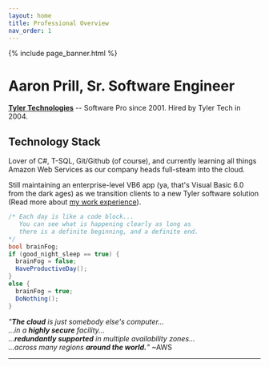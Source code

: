 ```yaml
---
layout: home
title: Professional Overview
nav_order: 1
---
```

{% include page_banner.html %}
# Aaron Prill, Sr. Software Engineer

**[Tyler Technologies](tylertech.com)** -- Software Pro since 2001. Hired by Tyler Tech in 2004.

## Technology Stack

Lover of C#, T-SQL, Git/Github (of course), and currently learning all things Amazon Web Services as our company heads full-steam into the cloud. 

Still maintaining an enterprise-level VB6 app (ya, that's Visual Basic 6.0 from the dark ages) as we transition clients to a new Tyler software solution (Read more about [my work experience](/work)).

```csharp
/* Each day is like a code block...
   You can see what is happening clearly as long as 
   there is a definite beginning, and a definite end.
*/
bool brainFog;
if (good_night_sleep == true) {
  brainFog = false;
  HaveProductiveDay();
}
else {
  brainFog = true;
  DoNothing();
}

```
_"**The cloud** is just somebody else's computer...<br> 
...in a **highly secure** facility...<br> 
   ...**redundantly supported** in multiple availability zones...<br> 
...across many regions **around the world.**"_ ~AWS

---

